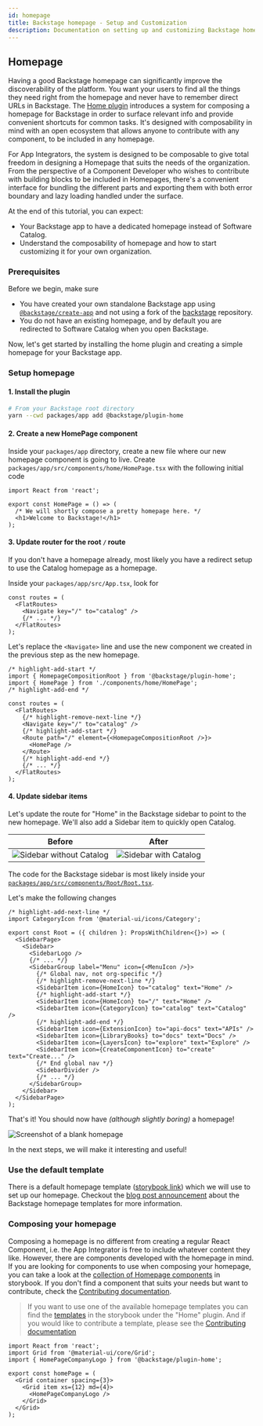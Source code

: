 ```yaml
---
id: homepage
title: Backstage homepage - Setup and Customization
description: Documentation on setting up and customizing Backstage homepage
---
```


## Homepage

Having a good Backstage homepage can significantly improve the discoverability of the platform. You want your users to find all the things they need right from the homepage and never have to remember direct URLs in Backstage. The [Home plugin](https://github.com/backstage/backstage/tree/master/plugins/home) introduces a system for composing a homepage for Backstage in order to surface relevant info and provide convenient shortcuts for common tasks. It's designed with composability in mind with an open ecosystem that allows anyone to contribute with any component, to be included in any homepage.

For App Integrators, the system is designed to be composable to give total freedom in designing a Homepage that suits the needs of the organization. From the perspective of a Component Developer who wishes to contribute with building blocks to be included in Homepages, there's a convenient interface for bundling the different parts and exporting them with both error boundary and lazy loading handled under the surface.

At the end of this tutorial, you can expect:

- Your Backstage app to have a dedicated homepage instead of Software Catalog.
- Understand the composability of homepage and how to start customizing it for your own organization.

### Prerequisites

Before we begin, make sure

- You have created your own standalone Backstage app using [`@backstage/create-app`](../index.md#1-create-your-backstage-app) and not using a fork of the [backstage](https://github.com/backstage/backstage) repository.
- You do not have an existing homepage, and by default you are redirected to Software Catalog when you open Backstage.

Now, let's get started by installing the home plugin and creating a simple homepage for your Backstage app.

### Setup homepage

#### 1. Install the plugin

```bash
# From your Backstage root directory
yarn --cwd packages/app add @backstage/plugin-home
```

#### 2. Create a new HomePage component

Inside your `packages/app` directory, create a new file where our new homepage component is going to live. Create `packages/app/src/components/home/HomePage.tsx` with the following initial code

```tsx
import React from 'react';

export const HomePage = () => (
  /* We will shortly compose a pretty homepage here. */
  <h1>Welcome to Backstage!</h1>
);
```

#### 3. Update router for the root `/` route

If you don't have a homepage already, most likely you have a redirect setup to use the Catalog homepage as a homepage.

Inside your `packages/app/src/App.tsx`, look for

```tsx title="packages/app/src/App.tsx"
const routes = (
  <FlatRoutes>
    <Navigate key="/" to="catalog" />
    {/* ... */}
  </FlatRoutes>
);
```

Let's replace the `<Navigate>` line and use the new component we created in the previous step as the new homepage.

```tsx title="packages/app/src/App.tsx"
/* highlight-add-start */
import { HomepageCompositionRoot } from '@backstage/plugin-home';
import { HomePage } from './components/home/HomePage';
/* highlight-add-end */

const routes = (
  <FlatRoutes>
    {/* highlight-remove-next-line */}
    <Navigate key="/" to="catalog" />
    {/* highlight-add-start */}
    <Route path="/" element={<HomepageCompositionRoot />}>
      <HomePage />
    </Route>
    {/* highlight-add-end */}
    {/* ... */}
  </FlatRoutes>
);
```

#### 4. Update sidebar items

Let's update the route for "Home" in the Backstage sidebar to point to the new homepage. We'll also add a Sidebar item to quickly open Catalog.

| Before                                                                            | After                                                                       |
| --------------------------------------------------------------------------------- | --------------------------------------------------------------------------- |
| ![Sidebar without Catalog](../../assets/getting-started/sidebar-without-catalog.png) | ![Sidebar with Catalog](../../assets/getting-started/sidebar-with-catalog.png) |

The code for the Backstage sidebar is most likely inside your [`packages/app/src/components/Root/Root.tsx`](https://github.com/backstage/backstage/blob/master/packages/app/src/components/Root/Root.tsx).

Let's make the following changes

```tsx title="packages/app/src/components/Root/Root.tsx"
/* highlight-add-next-line */
import CategoryIcon from '@material-ui/icons/Category';

export const Root = ({ children }: PropsWithChildren<{}>) => (
  <SidebarPage>
    <Sidebar>
      <SidebarLogo />
      {/* ... */}
      <SidebarGroup label="Menu" icon={<MenuIcon />}>
        {/* Global nav, not org-specific */}
        {/* highlight-remove-next-line */}
        <SidebarItem icon={HomeIcon} to="catalog" text="Home" />
        {/* highlight-add-start */}
        <SidebarItem icon={HomeIcon} to="/" text="Home" />
        <SidebarItem icon={CategoryIcon} to="catalog" text="Catalog" />
        {/* highlight-add-end */}
        <SidebarItem icon={ExtensionIcon} to="api-docs" text="APIs" />
        <SidebarItem icon={LibraryBooks} to="docs" text="Docs" />
        <SidebarItem icon={LayersIcon} to="explore" text="Explore" />
        <SidebarItem icon={CreateComponentIcon} to="create" text="Create..." />
        {/* End global nav */}
        <SidebarDivider />
        {/* ... */}
      </SidebarGroup>
    </Sidebar>
  </SidebarPage>
);
```

That's it! You should now have _(although slightly boring)_ a homepage!

<!-- todo: Needs zoomable plugin -->

![Screenshot of a blank homepage](../../assets/getting-started/simple-homepage.png)

In the next steps, we will make it interesting and useful!

### Use the default template

There is a default homepage template ([storybook link](https://backstage.io/storybook/?path=/story/plugins-home-templates--default-template)) which we will use to set up our homepage. Checkout the [blog post announcement](https://backstage.io/blog/2022/01/25/backstage-homepage-templates) about the Backstage homepage templates for more information.

<!-- TODO for later: detailed instructions for using one of these templates. -->

### Composing your homepage

Composing a homepage is no different from creating a regular React Component,
i.e. the App Integrator is free to include whatever content they like. However,
there are components developed with the homepage in mind. If you are looking
for components to use when composing your homepage, you can take a look at the
[collection of Homepage components](https://backstage.io/storybook?path=/story/plugins-home-components)
in storybook. If you don't find a component that suits your needs but want to
contribute, check the
[Contributing documentation](https://github.com/backstage/backstage/blob/master/plugins/home/README.md#contributing).

> If you want to use one of the available homepage templates you can find the
> [templates](https://backstage.io/storybook/?path=/story/plugins-home-templates)
> in the storybook under the "Home" plugin. And if you would like to contribute
> a template, please see the
> [Contributing documentation](https://github.com/backstage/backstage/blob/master/plugins/home/README.md#contributing)

```tsx
import React from 'react';
import Grid from '@material-ui/core/Grid';
import { HomePageCompanyLogo } from '@backstage/plugin-home';

export const homePage = (
  <Grid container spacing={3}>
    <Grid item xs={12} md={4}>
      <HomePageCompanyLogo />
    </Grid>
  </Grid>
);
```

